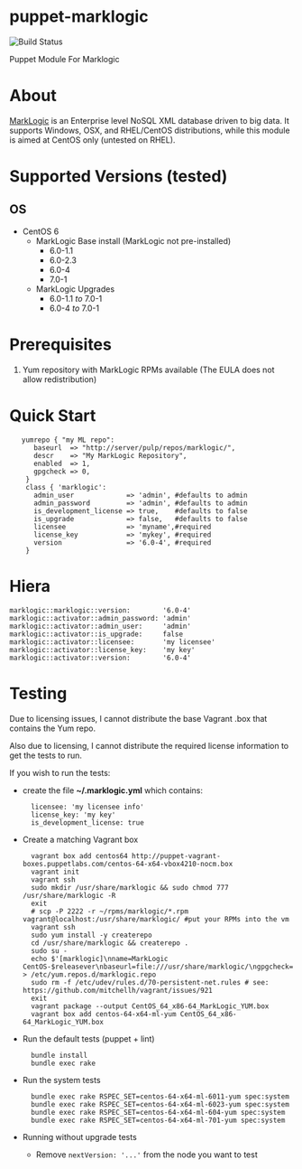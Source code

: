 puppet-marklogic
================
![Build Status](https://travis-ci.org/myoung34/puppet-marklogic.png?branch=master,dev)

Puppet Module For Marklogic

About
=====

[MarkLogic](http://www.marklogic.com) is an Enterprise level NoSQL XML database driven to big data. It supports Windows, OSX, and RHEL/CentOS distributions, while this module is aimed at CentOS only (untested on RHEL).

Supported Versions (tested)
=================
## OS ##
* CentOS 6
    * MarkLogic Base install (MarkLogic not pre-installed)
        * 6.0-1.1 
        * 6.0-2.3 
        * 6.0-4
        * 7.0-1
    * MarkLogic Upgrades 
        * 6.0-1.1 *to* 7.0-1
        * 6.0-4 *to* 7.0-1

Prerequisites
=============

1. Yum repository with MarkLogic RPMs available (The EULA does not allow redistribution)

Quick Start
===========

       yumrepo { "my ML repo":
          baseurl  => "http://server/pulp/repos/marklogic/",
          descr    => "My MarkLogic Repository",
          enabled  => 1,
          gpgcheck => 0,
        }
        class { 'marklogic':
          admin_user             => 'admin', #defaults to admin
          admin_password         => 'admin', #defaults to admin
          is_development_license => true,    #defaults to false
          is_upgrade             => false,   #defaults to false
          licensee               => 'myname',#required
          license_key            => 'mykey', #required
          version                => '6.0-4', #required
        }

Hiera
=====

    marklogic::marklogic::version:        '6.0-4'
    marklogic::activator::admin_password: 'admin'
    marklogic::activator::admin_user:     'admin'
    marklogic::activator::is_upgrade:     false
    marklogic::activator::licensee:       'my licensee'
    marklogic::activator::license_key:    'my key'
    marklogic::activator::version:        '6.0-4'
    
Testing
=====

Due to licensing issues, I cannot distribute the base Vagrant .box that contains the Yum repo.

Also due to licensing, I cannot distribute the required license information to get the tests to run.

If you wish to run the tests:

* create the file **~/.marklogic.yml** which contains:

        licensee: 'my licensee info'
        license_key: 'my key'
        is_development_license: true

* Create a matching Vagrant box

        vagrant box add centos64 http://puppet-vagrant-boxes.puppetlabs.com/centos-64-x64-vbox4210-nocm.box
        vagrant init
        vagrant ssh
        sudo mkdir /usr/share/marklogic && sudo chmod 777 /usr/share/marklogic -R
        exit
        # scp -P 2222 -r ~/rpms/marklogic/*.rpm vagrant@localhost:/usr/share/marklogic/ #put your RPMs into the vm
        vagrant ssh
        sudo yum install -y createrepo
        cd /usr/share/marklogic && createrepo .
        sudo su -
        echo $'[marklogic]\nname=MarkLogic CentOS-$releasever\nbaseurl=file:///usr/share/marklogic/\ngpgcheck=0\nenabled=1' > /etc/yum.repos.d/marklogic.repo
        sudo rm -f /etc/udev/rules.d/70-persistent-net.rules # see: https://github.com/mitchellh/vagrant/issues/921
        exit
        vagrant package --output CentOS_64_x86-64_MarkLogic_YUM.box
        vagrant box add centos-64-x64-ml-yum CentOS_64_x86-64_MarkLogic_YUM.box

* Run the default tests (puppet + lint)

        bundle install
        bundle exec rake
        
* Run the system tests

        bundle exec rake RSPEC_SET=centos-64-x64-ml-6011-yum spec:system
        bundle exec rake RSPEC_SET=centos-64-x64-ml-6023-yum spec:system
        bundle exec rake RSPEC_SET=centos-64-x64-ml-604-yum spec:system
        bundle exec rake RSPEC_SET=centos-64-x64-ml-701-yum spec:system
        
* Running without upgrade tests
  * Remove ```nextVersion: '...'``` from the node you want to test
